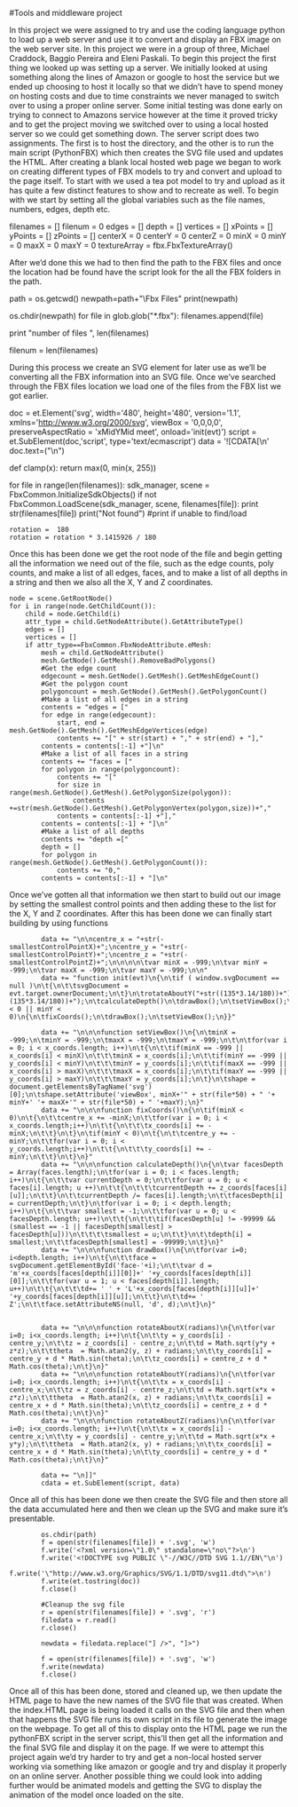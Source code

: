 
#Tools and middleware project

In this project we were assigned to try and use the coding language python to load up a web server and use it to convert and display an FBX image on the web server site. 
In this project we were in a group of three, Michael Craddock, Baggio Pereira and Eleni Paskali. To begin this project the first thing we looked up was setting up a server. We initially looked at using something along the lines of Amazon or google to host the service but we ended up choosing to host it locally so that we didn’t have to spend money on hosting costs and due to time constraints we never managed to switch over to using a proper online server.
Some initial testing was done early on trying to connect to Amazons service however at the time it proved tricky and to get the project moving we switched over to using a local hosted server so we could get something down. The server script does two assignments. The first is to host the directory, and the other is to run the main script (PythonFBX) which then creates the SVG file used and updates the HTML.
After creating a blank local hosted web page we began to work on creating different types of FBX models to try and convert and upload to the page itself. To start with we used a tea pot model to try and upload as it has quite a few distinct features to show and to recreate as well.
To begin with we start by setting all the global variables such as the file names, numbers, edges, depth etc. 
 
filenames = []
filenum = 0
edges = []
depth = []
vertices = []
xPoints = []
yPoints = []
zPoints = []
centerX = 0
centerY = 0 
centerZ = 0
minX = 0 
minY = 0 
maxX = 0
maxY = 0
textureArray = fbx.FbxTextureArray()

After we’d done this we had to then find the path to the FBX files and once the location had be found have the script look for the all the FBX folders in the path. 

path = os.getcwd()
newpath=path+"\Fbx Files"
print(newpath)

os.chdir(newpath)
for file in glob.glob("*.fbx"):
    filenames.append(file)

print "number of files ", len(filenames)

filenum = len(filenames)

During this process we create an SVG element for later use as we’ll be converting all the FBX information into an SVG file.  Once we’ve searched through the FBX files location we load one of the files from the FBX list we got earlier.

doc = et.Element('svg', width='480', height='480', version='1.1', xmlns='http://www.w3.org/2000/svg', viewBox = '0,0,0,0', preserveAspectRatio = 'xMidYMid meet', onload='init(evt)')
script = et.SubElement(doc,'script', type='text/ecmascript')
data = '![CDATA[\n'
doc.text=("\n")

def clamp(x): 
    return max(0, min(x, 255))

for file in range(len(filenames)):
    sdk_manager, scene = FbxCommon.InitializeSdkObjects()
    if not FbxCommon.LoadScene(sdk_manager, scene, filenames[file]): 
        print str(filenames[file])
        print("Not found")      #print if unable to find/load

    rotation =  180
    rotation = rotation * 3.1415926 / 180

Once this has been done we get the root node of the file and begin getting all the information we need out of the file, such as the edge counts, poly counts, and make a list of all edges, faces, and to make a list of all depths in a string and then we also all the X, Y and Z coordinates.

    node = scene.GetRootNode()
    for i in range(node.GetChildCount()):
        child = node.GetChild(i)
        attr_type = child.GetNodeAttribute().GetAttributeType()
        edges = []
        vertices = []
        if attr_type==FbxCommon.FbxNodeAttribute.eMesh:          
            mesh = child.GetNodeAttribute()
            mesh.GetNode().GetMesh().RemoveBadPolygons()
            #Get the edge count
            edgecount = mesh.GetNode().GetMesh().GetMeshEdgeCount()
            #Get the polygon count
            polygoncount = mesh.GetNode().GetMesh().GetPolygonCount()
            #Make a list of all edges in a string
            contents = "edges = ["
            for edge in range(edgecount):
                start, end = mesh.GetNode().GetMesh().GetMeshEdgeVertices(edge)
                contents += "[" + str(start) + "," + str(end) + "],"
            contents = contents[:-1] +"]\n"
            #Make a list of all faces in a string
            contents += "faces = ["
            for polygon in range(polygoncount):
                contents += "["
                for size in range(mesh.GetNode().GetMesh().GetPolygonSize(polygon)):
                    contents +=str(mesh.GetNode().GetMesh().GetPolygonVertex(polygon,size))+","
                contents = contents[:-1] +"],"
            contents = contents[:-1] + "]\n"
            #Make a list of all depths
            contents += "depth =["
            depth = []
            for polygon in range(mesh.GetNode().GetMesh().GetPolygonCount()):
                contents += "0,"
            contents = contents[:-1] + "]\n"

Once we’ve gotten all that information we then start to build out our image by setting the smallest control points and then adding these to the list for the X, Y and Z coordinates. 
After this has been done we can finally start building by using functions

            data += "\n\ncentre_x = "+str(-smallestControlPointX)+";\ncentre_y = "+str(-smallestControlPointY)+";\ncentre_z = "+str(-smallestControlPointZ)+";\n\n\n\n\tvar minX = -999;\n\tvar minY = -999;\n\tvar maxX = -999;\n\tvar maxY = -999;\n\n"
            data += "function init(evt)\n{\n\tif ( window.svgDocument == null )\n\t{\n\t\tsvgDocument = evt.target.ownerDocument;\n\t}\n\trotateAboutY("+str((135*3.14/180))+");\n\trotateAboutX("+str(-(135*3.14/180))+");\n\tcalculateDepth()\n\tdrawBox();\n\tsetViewBox();\nif(minX < 0 || minY < 0)\n{\n\tfixCoords();\n\tdrawBox();\n\tsetViewBox();\n}}"

            data += "\n\n\nfunction setViewBox()\n{\n\tminX = -999;\n\tminY = -999;\n\tmaxX = -999;\n\tmaxY = -999;\n\t\n\tfor(var i = 0; i < x_coords.length; i++)\n\t{\n\t\tif(minX == -999 || x_coords[i] < minX)\n\t\t\tminX = x_coords[i];\n\t\tif(minY == -999 || y_coords[i] < minY)\n\t\t\tminY = y_coords[i];\n\t\tif(maxX == -999 || x_coords[i] > maxX)\n\t\t\tmaxX = x_coords[i];\n\t\tif(maxY == -999 || y_coords[i] > maxY)\n\t\t\tmaxY = y_coords[i];\n\t}\n\tshape = document.getElementsByTagName('svg')[0];\n\tshape.setAttribute('viewBox', minX+'" + str(file*50) + " '+ minY+' '+ maxX+'" + str(file*50) + " '+maxY);\n}"
            data += "\n\n\nfunction fixCoords()\n{\n\tif(minX < 0)\n\t{\n\t\tcentre_x += -minX;\n\t\tfor(var i = 0; i < x_coords.length;i++)\n\t\t{\n\t\t\tx_coords[i] += -minX;\n\t\t}\n\t}\n\tif(minY < 0)\n\t{\n\t\tcentre_y += -minY;\n\t\tfor(var i = 0; i < y_coords.length;i++)\n\t\t{\n\t\t\ty_coords[i] += -minY;\n\t\t}\n\t}\n}"            
            data += "\n\n\nfunction calculateDepth()\n{\n\tvar facesDepth = Array(faces.length);\n\tfor(var i = 0; i < faces.length; i++)\n\t{\n\t\tvar currentDepth = 0;\n\t\tfor(var u = 0; u < faces[i].length; u ++)\n\t\t{\n\t\t\tcurrentDepth += z_coords[faces[i][u]];\n\t\t}\n\t\tcurrentDepth /= faces[i].length;\n\t\tfacesDepth[i] = currentDepth;\n\t}\n\tfor(var i = 0; i < depth.length; i++)\n\t{\n\t\tvar smallest = -1;\n\t\tfor(var u = 0; u < facesDepth.length; u++)\n\t\t{\n\t\t\tif(facesDepth[u] != -99999 && (smallest == -1 || facesDepth[smallest] > facesDepth[u]))\n\t\t\t\tsmallest = u;\n\t\t}\n\t\tdepth[i] = smallest;\n\t\tfacesDepth[smallest] = -99999;\n\t}\n}"
            data += "\n\n\nfunction drawBox()\n{\n\tfor(var i=0; i<depth.length; i++)\n\t{\n\t\tface = svgDocument.getElementById('face-'+i);\n\t\tvar d = 'm'+x_coords[faces[depth[i]][0]]+' '+y_coords[faces[depth[i]][0]];\n\t\tfor(var u = 1; u < faces[depth[i]].length; u++)\n\t\t{\n\t\t\td+= ' ' + 'L'+x_coords[faces[depth[i]][u]]+' '+y_coords[faces[depth[i]][u]];\n\t\t}\n\t\td+= ' Z';\n\t\tface.setAttributeNS(null, 'd', d);\n\t}\n}"
            

            data += "\n\n\nfunction rotateAboutX(radians)\n{\n\tfor(var i=0; i<x_coords.length; i++)\n\t{\n\t\ty = y_coords[i] - centre_y;\n\t\tz = z_coords[i] - centre_z;\n\t\td = Math.sqrt(y*y + z*z);\n\t\ttheta  = Math.atan2(y, z) + radians;\n\t\ty_coords[i] = centre_y + d * Math.sin(theta);\n\t\tz_coords[i] = centre_z + d * Math.cos(theta);\n\t}\n}"
            data += "\n\n\nfunction rotateAboutY(radians)\n{\n\tfor(var i=0; i<x_coords.length; i++)\n\t{\n\t\tx = x_coords[i] - centre_x;\n\t\tz = z_coords[i] - centre_z;\n\t\td = Math.sqrt(x*x + z*z);\n\t\ttheta  = Math.atan2(x, z) + radians;\n\t\tx_coords[i] = centre_x + d * Math.sin(theta);\n\t\tz_coords[i] = centre_z + d * Math.cos(theta);\n\t}\n}"
            data += "\n\n\nfunction rotateAboutZ(radians)\n{\n\tfor(var i=0; i<x_coords.length; i++)\n\t{\n\t\tx = x_coords[i] - centre_x;\n\t\ty = y_coords[i] - centre_y;\n\t\td = Math.sqrt(x*x + y*y);\n\t\ttheta  = Math.atan2(x, y) + radians;\n\t\tx_coords[i] = centre_x + d * Math.sin(theta);\n\t\ty_coords[i] = centre_y + d * Math.cos(theta);\n\t}\n}"

            data += "\n]]"
            cdata = et.SubElement(script, data)

Once all of this has been done we then create the SVG file and then store all the data accumulated here and then we clean up the SVG and make sure it’s presentable.

            os.chdir(path)
            f = open(str(filenames[file]) + '.svg', 'w')
            f.write('<?xml version=\"1.0\" standalone=\"no\"?>\n')
            f.write('<!DOCTYPE svg PUBLIC \"-//W3C//DTD SVG 1.1//EN\"\n')
            f.write('\"http://www.w3.org/Graphics/SVG/1.1/DTD/svg11.dtd\">\n')
            f.write(et.tostring(doc))
            f.close()

            #Cleanup the svg file
            r = open(str(filenames[file]) + '.svg', 'r')
            filedata = r.read()
            r.close()

            newdata = filedata.replace("] />", "]>")

            f = open(str(filenames[file]) + '.svg', 'w')
            f.write(newdata)
            f.close()

Once all of this has been done, stored and cleaned up, we then update the HTML page to have the new names of the SVG file that was created. When the index.HTML page is being loaded it calls on the SVG file and then when that happens the SVG file runs its own script in its file to generate the image on the webpage.
To get all of this to display onto the HTML page we run the pythonFBX script in the server script, this’ll then get all the information and the final SVG file and display it on the page.
If we were to attempt this project again we’d try harder to try and get a non-local hosted server working via something like amazon or google and try and display it properly on an online server. Another possible thing we could look into adding further would be animated models and getting the SVG to display the animation of the model once loaded on the site.